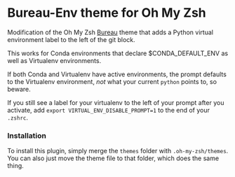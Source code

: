 # Bureau-Env theme for Oh My Zsh

Modification of the Oh My Zsh [Bureau](https://github.com/ohmyzsh/ohmyzsh/blob/master/themes/bureau.zsh-theme) theme that adds a Python virtual environment label to the left of the git block.

This works for Conda environments that declare $CONDA_DEFAULT_ENV as well as Virtualenv environments. 

If both Conda and Virtualenv have active environments, the prompt defaults to the Virtualenv environment, *not* what your current `python` points to, so beware.

If you still see a label for your virtualenv to the left of your prompt after you activate, add `export VIRTUAL_ENV_DISABLE_PROMPT=1` to the end of your `.zshrc`.
### Installation

To install this plugin, simply merge the `themes` folder with `.oh-my-zsh/themes`. You can also just move the theme file to that folder, which does the same thing.
